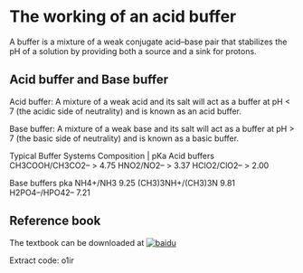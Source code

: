 # The working of an acid buffer

A buffer is a mixture of a weak conjugate acid–base pair that stabilizes the pH of a solution by providing both a source and a sink for protons.

## Acid buffer and Base buffer

Acid buffer: A mixture of a weak acid and its salt will act as a buffer at pH < 7 (the acidic side of neutrality) and is known as an acid buffer. 

Base buffer: A mixture of a weak base and its salt will act as a buffer at pH > 7 (the basic side of neutrality) and is known as a basic buffer. 

Typical Buffer Systems
Composition                    |                                  pKa
Acid buffers
CH3COOH/CH3CO2–                >                                4.75
HNO2/NO2–                      >                               3.37
HClO2/ClO2–                    >                               2.00

Base buffers                                                    pka
NH4+/NH3                                                       9.25
(CH3)3NH+/(CH3)3N                                              9.81
H2PO4–/HPO42–                                                  7.21

## Reference book

The textbook can be downloaded at [![baidu]](https://pan.baidu.com/s/1VItr6GWSgxHdQaoQllxnaA) 

[baidu]:http://www.baidu.com/img/bdlogo.gif "百度Logo" 

Extract code: o1ir
